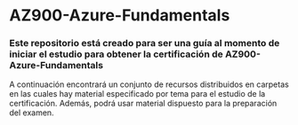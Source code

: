 # AZ900-Azure-Fundamentals
### Este repositorio está creado para ser una guía al momento de iniciar el estudio para obtener la certificación de AZ900-Azure-Fundamentals
A continuación encontrará un conjunto de recursos distribuidos en carpetas en las cuales hay material especificado por tema para el estudio de la certificación. Además, podrá usar material dispuesto para la preparación del examen.

